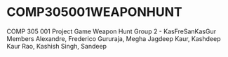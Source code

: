 # COMP305001WEAPONHUNT
COMP 305 001 Project Game Weapon Hunt
Group 2 - KasFreSanKasGur
Members
Alexandre, Frederico
Gururaja, Megha
Jagdeep Kaur, Kashdeep Kaur
Rao, Kashish
Singh, Sandeep
